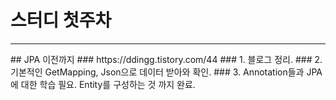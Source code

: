 # 스터디 첫주차</br>
<hr>
## JPA 이전까지
### https://ddingg.tistory.com/44
### 1. 블로그 정리. 
### 2. 기본적인 GetMapping, Json으로 데이터 받아와 확인.
### 3. Annotation들과 JPA에 대한 학습 필요. Entity를 구성하는 것 까지 완료.
